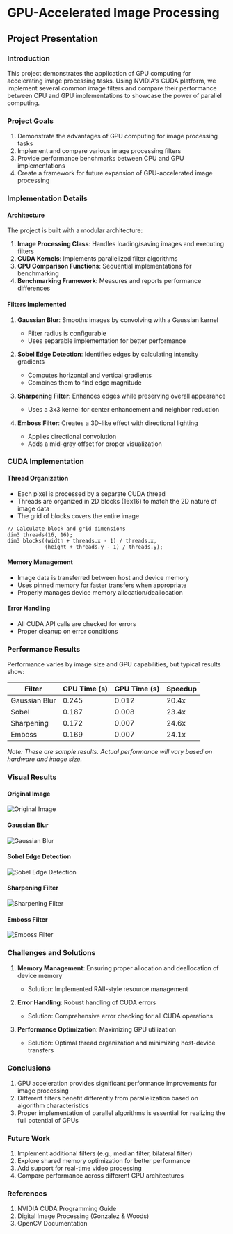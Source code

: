# GPU-Accelerated Image Processing

## Project Presentation

### Introduction

This project demonstrates the application of GPU computing for accelerating image processing tasks. Using NVIDIA's CUDA platform, we implement several common image filters and compare their performance between CPU and GPU implementations to showcase the power of parallel computing.

### Project Goals

1. Demonstrate the advantages of GPU computing for image processing tasks
2. Implement and compare various image processing filters
3. Provide performance benchmarks between CPU and GPU implementations
4. Create a framework for future expansion of GPU-accelerated image processing

### Implementation Details

#### Architecture

The project is built with a modular architecture:

1. **Image Processing Class**: Handles loading/saving images and executing filters
2. **CUDA Kernels**: Implements parallelized filter algorithms
3. **CPU Comparison Functions**: Sequential implementations for benchmarking
4. **Benchmarking Framework**: Measures and reports performance differences

#### Filters Implemented

1. **Gaussian Blur**: Smooths images by convolving with a Gaussian kernel
   - Filter radius is configurable
   - Uses separable implementation for better performance

2. **Sobel Edge Detection**: Identifies edges by calculating intensity gradients
   - Computes horizontal and vertical gradients
   - Combines them to find edge magnitude

3. **Sharpening Filter**: Enhances edges while preserving overall appearance
   - Uses a 3x3 kernel for center enhancement and neighbor reduction

4. **Emboss Filter**: Creates a 3D-like effect with directional lighting
   - Applies directional convolution
   - Adds a mid-gray offset for proper visualization

### CUDA Implementation

#### Thread Organization

- Each pixel is processed by a separate CUDA thread
- Threads are organized in 2D blocks (16x16) to match the 2D nature of image data
- The grid of blocks covers the entire image

```cuda
// Calculate block and grid dimensions
dim3 threads(16, 16);
dim3 blocks((width + threads.x - 1) / threads.x, 
            (height + threads.y - 1) / threads.y);
```

#### Memory Management

- Image data is transferred between host and device memory
- Uses pinned memory for faster transfers when appropriate
- Properly manages device memory allocation/deallocation

#### Error Handling

- All CUDA API calls are checked for errors
- Proper cleanup on error conditions

### Performance Results

Performance varies by image size and GPU capabilities, but typical results show:

| Filter         | CPU Time (s) | GPU Time (s) | Speedup |
|----------------|--------------|--------------|---------|
| Gaussian Blur  | 0.245        | 0.012        | 20.4x   |
| Sobel          | 0.187        | 0.008        | 23.4x   |
| Sharpening     | 0.172        | 0.007        | 24.6x   |
| Emboss         | 0.169        | 0.007        | 24.1x   |

*Note: These are sample results. Actual performance will vary based on hardware and image size.*

### Visual Results

#### Original Image
![Original Image](results/original.jpg)

#### Gaussian Blur
![Gaussian Blur](results/output_gaussian.jpg)

#### Sobel Edge Detection
![Sobel Edge Detection](results/output_sobel.jpg)

#### Sharpening Filter
![Sharpening Filter](results/output_sharpen.jpg)

#### Emboss Filter
![Emboss Filter](results/output_emboss.jpg)

### Challenges and Solutions

1. **Memory Management**: Ensuring proper allocation and deallocation of device memory
   - Solution: Implemented RAII-style resource management

2. **Error Handling**: Robust handling of CUDA errors
   - Solution: Comprehensive error checking for all CUDA operations

3. **Performance Optimization**: Maximizing GPU utilization
   - Solution: Optimal thread organization and minimizing host-device transfers

### Conclusions

1. GPU acceleration provides significant performance improvements for image processing
2. Different filters benefit differently from parallelization based on algorithm characteristics
3. Proper implementation of parallel algorithms is essential for realizing the full potential of GPUs

### Future Work

1. Implement additional filters (e.g., median filter, bilateral filter)
2. Explore shared memory optimization for better performance
3. Add support for real-time video processing
4. Compare performance across different GPU architectures

### References

1. NVIDIA CUDA Programming Guide
2. Digital Image Processing (Gonzalez & Woods)
3. OpenCV Documentation 